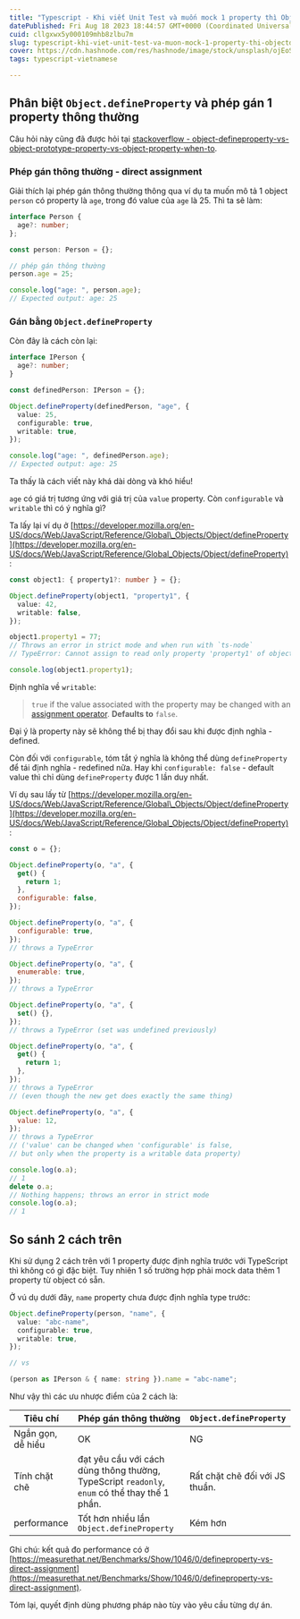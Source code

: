 ```yaml
---
title: "Typescript - Khi viết Unit Test và muốn mock 1 property thì Object.defineProperty và phép gán thông thường khác nhau như thế nào?"
datePublished: Fri Aug 18 2023 18:44:57 GMT+0000 (Coordinated Universal Time)
cuid: cllgxwx5y000109mhb8zlbu7m
slug: typescript-khi-viet-unit-test-va-muon-mock-1-property-thi-objectdefineproperty-va-phep-gan-thong-thuong-khac-nhau-nhu-the-nao
cover: https://cdn.hashnode.com/res/hashnode/image/stock/unsplash/ojEoSvAq2ik/upload/0eb9928fd84299f59ef9a64bb4632e24.jpeg
tags: typescript-vietnamese

---
```


## Phân biệt `Object.defineProperty` và phép gán 1 property thông thường

Câu hỏi này cũng đã được hỏi tại [stackoverflow - object-defineproperty-vs-object-prototype-property-vs-object-property-when-to](https://stackoverflow.com/questions/31816983/object-defineproperty-vs-object-prototype-property-vs-object-property-when-to).

### Phép gán thông thường - **direct assignment**

Giải thích lại phép gán thông thường thông qua ví dụ ta muốn mô tả 1 object `person` có property là `age`, trong đó value của `age` là 25. Thì ta sẽ làm:

```typescript
interface Person {
  age?: number;
};

const person: Person = {};

// phép gán thông thường
person.age = 25;

console.log("age: ", person.age);
// Expected output: age: 25
```

### Gán bằng `Object.defineProperty`

Còn đây là cách còn lại:

```typescript
interface IPerson {
  age?: number;
}

const definedPerson: IPerson = {};

Object.defineProperty(definedPerson, "age", {
  value: 25,
  configurable: true,
  writable: true,
});

console.log("age: ", definedPerson.age);
// Expected output: age: 25
```

Ta thấy là cách viết này khá dài dòng và khó hiểu!

`age` có giá trị tương ứng với giá trị của `value` property. Còn `configurable` và `writable` thì có ý nghĩa gì?

Ta lấy lại ví dụ ở [https://developer.mozilla.org/en-US/docs/Web/JavaScript/Reference/Global\_Objects/Object/defineProperty](https://developer.mozilla.org/en-US/docs/Web/JavaScript/Reference/Global_Objects/Object/defineProperty):

```typescript
const object1: { property1?: number } = {};

Object.defineProperty(object1, "property1", {
  value: 42,
  writable: false,
});

object1.property1 = 77;
// Throws an error in strict mode and when run with `ts-node`
// TypeError: Cannot assign to read only property 'property1' of object

console.log(object1.property1);
```

Định nghĩa về `writable`:

> `true` if the value associated with the property may be changed with an [assignment operator](https://developer.mozilla.org/en-US/docs/Web/JavaScript/Reference/Operators#assignment_operators). **Defaults to** `false`.

Đại ý là property này sẽ không thể bị thay đổi sau khi được định nghĩa - defined.

Còn đối với `configurable`, tóm tắt ý nghĩa là không thể dùng `defineProperty` để tái định nghĩa - redefined nữa. Hay khi `configurable: false` - default value thì chỉ dùng `defineProperty` được 1 lần duy nhất.

Ví dụ sau lấy từ [https://developer.mozilla.org/en-US/docs/Web/JavaScript/Reference/Global\_Objects/Object/defineProperty](https://developer.mozilla.org/en-US/docs/Web/JavaScript/Reference/Global_Objects/Object/defineProperty):

```javascript
const o = {};

Object.defineProperty(o, "a", {
  get() {
    return 1;
  },
  configurable: false,
});

Object.defineProperty(o, "a", {
  configurable: true,
});
// throws a TypeError

Object.defineProperty(o, "a", {
  enumerable: true,
});
// throws a TypeError

Object.defineProperty(o, "a", {
  set() {},
});
// throws a TypeError (set was undefined previously)

Object.defineProperty(o, "a", {
  get() {
    return 1;
  },
});
// throws a TypeError
// (even though the new get does exactly the same thing)

Object.defineProperty(o, "a", {
  value: 12,
});
// throws a TypeError
// ('value' can be changed when 'configurable' is false,
// but only when the property is a writable data property)

console.log(o.a);
// 1
delete o.a;
// Nothing happens; throws an error in strict mode
console.log(o.a);
// 1
```

## So sánh 2 cách trên

Khi sử dụng 2 cách trên với 1 property được định nghĩa trước với TypeScript thì không có gì đặc biệt. Tuy nhiên 1 số trường hợp phải mock data thêm 1 property từ object có sẵn.

Ở vú dụ dưới đây, `name` property chưa được định nghĩa type trước:

```typescript
Object.defineProperty(person, "name", {
  value: "abc-name",
  configurable: true,
  writable: true,
});

// vs

(person as IPerson & { name: string }).name = "abc-name";
```

Như vậy thì các ưu nhược điểm của 2 cách là:

| Tiêu chí | Phép gán thông thường | `Object.defineProperty` |
| --- | --- | --- |
| Ngắn gọn, dễ hiểu | OK | NG |
| Tính chặt chẽ | đạt yêu cầu với cách dùng thông thường, TypeScript `readonly`, `enum` có thể thay thế 1 phần. | Rất chặt chẽ đối với JS thuần. |
| performance | Tốt hơn nhiều lần `Object.defineProperty` | Kém hơn |

Ghi chú: kết quả đo performance có ở [https://measurethat.net/Benchmarks/Show/1046/0/defineproperty-vs-direct-assignment](https://measurethat.net/Benchmarks/Show/1046/0/defineproperty-vs-direct-assignment).

Tóm lại, quyết định dùng phương pháp nào tùy vào yêu cầu từng dự án.